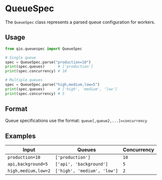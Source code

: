 # QueueSpec

The `QueueSpec` class represents a parsed queue configuration for workers.

## Usage

```python
from qio.queuespec import QueueSpec

# Single queue
spec = QueueSpec.parse("production=10")
print(spec.queues)      # ['production']
print(spec.concurrency) # 10

# Multiple queues
spec = QueueSpec.parse("high,medium,low=5")
print(spec.queues)      # ['high', 'medium', 'low']
print(spec.concurrency) # 5
```

## Format

Queue specifications use the format: `queue[,queue2,...]=concurrency`

## Examples

| Input               | Queues                      | Concurrency |
|---------------------|-----------------------------|-------------|
| `production=10`     | `['production']`            | `10`        |
| `api,background=5`  | `['api', 'background']`     | `5`         |
| `high,medium,low=2` | `['high', 'medium', 'low']` | `2`         |
